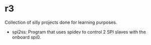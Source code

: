 # r3

Collection of silly projects done for learning purposes.

* spi2ss: Program that uses spidev to control 2 SPI slaves with the onboard spi0.
